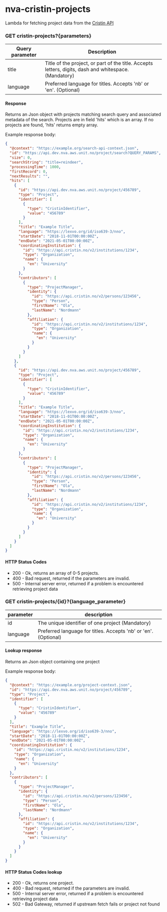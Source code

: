 # nva-cristin-projects

Lambda for fetching project data from the [Cristin API](https://api.cristin.no/v2/doc/index.html)


### GET cristin-projects?{parameters}

| Query parameter | Description |
| ------ | ------ |
| title | Title of the project, or part of the title. Accepts letters, digits, dash and whitespace. (Mandatory) |
| language | Preferred language for titles. Accepts 'nb' or 'en'. (Optional) |


#### Response

Returns an Json object with projects matching search query
and associated metadata of the search. 
Projects are in field 'hits' which is an array. 
If no projects are found, 'hits' returns empty array.

Example response body:

```json
{
  "@context": "https://example.org/search-api-context.json",
  "id": "https://api.dev.nva.aws.unit.no/project/search?QUERY_PARAMS",
  "size": 0,
  "searchString": "title=reindeer",
  "processingTime": 1000,
  "firstRecord": 0,
  "nextResults": "",
  "hits": [
    {
      "id": "https://api.dev.nva.aws.unit.no/project/456789",
      "type": "Project",
      "identifier": [
        {
          "type": "CristinIdentifier",
          "value": "456789"
        }
      ],
      "title": "Example Title",
      "language": "https://lexvo.org/id/iso639-3/nno",
      "startDate": "2018-11-01T00:00:00Z",
      "endDate": "2021-05-01T00:00:00Z",
      "coordinatingInstitution": {
        "id": "https://api.cristin.no/v2/institutions/1234",
        "type": "Organization",
        "name": {
          "en": "University"
        }
      },
      "contributors": [
        {
          "type": "ProjectManager",
          "identity": {
            "id": "https://api.cristin.no/v2/persons/123456",
            "type": "Person",
            "firstName": "Ola",
            "lastName": "Nordmann"
          },
          "affiliation": {
            "id": "https://api.cristin.no/v2/institutions/1234",
            "type": "Organization",
            "name": {
              "en": "University"
            }
          }
        }
      ]
    },
    {
      "id": "https://api.dev.nva.aws.unit.no/project/456789",
      "type": "Project",
      "identifier": [
        {
          "type": "CristinIdentifier",
          "value": "456789"
        }
      ],
      "title": "Example Title",
      "language": "https://lexvo.org/id/iso639-3/nno",
      "startDate": "2018-11-01T00:00:00Z",
      "endDate": "2021-05-01T00:00:00Z",
      "coordinatingInstitution": {
        "id": "https://api.cristin.no/v2/institutions/1234",
        "type": "Organization",
        "name": {
          "en": "University"
        }
      },
      "contributors": [
        {
          "type": "ProjectManager",
          "identity": {
            "id": "https://api.cristin.no/v2/persons/123456",
            "type": "Person",
            "firstName": "Ola",
            "lastName": "Nordmann"
          },
          "affiliation": {
            "id": "https://api.cristin.no/v2/institutions/1234",
            "type": "Organization",
            "name": {
              "en": "University"
            }
          }
        }
      ]
    }
  ]
}
```


#### HTTP Status Codes

*  200 - Ok, returns an array of 0-5 projects.
*  400 - Bad request, returned if the parameters are invalid.
*  500 - Internal server error, returned if a problem is encountered retrieving project data


### GET cristin-projects/{id}?{language_parameter}
| parameter | description |
| ------ | ------ |
| id | The unique identifier of one project (Mandatory)
| language | Preferred language for titles. Accepts 'nb' or 'en'. (Optional) |


#### Lookup response

Returns an Json object containing one project

Example response body:

```json
{
  "@context": "https://example.org/project-context.json",
  "id": "https://api.dev.nva.aws.unit.no/project/456789",
  "type": "Project",
  "identifier": [
    {
      "type": "CristinIdentifier",
      "value": "456789"
    }
  ],
  "title": "Example Title",
  "language": "https://lexvo.org/id/iso639-3/nno",
  "startDate": "2018-11-01T00:00:00Z",
  "endDate": "2021-05-01T00:00:00Z",
  "coordinatingInstitution": {
    "id": "https://api.cristin.no/v2/institutions/1234",
    "type": "Organization",
    "name": {
      "en": "University"
    }
  },
  "contributors": [
    {
      "type": "ProjectManager",
      "identity": {
        "id": "https://api.cristin.no/v2/persons/123456",
        "type": "Person",
        "firstName": "Ola",
        "lastName": "Nordmann"
      },
      "affiliation": {
        "id": "https://api.cristin.no/v2/institutions/1234",
        "type": "Organization",
        "name": {
          "en": "University"
        }
      }
    }
  ]
}
```


#### HTTP Status Codes lookup

*  200 - Ok, returns one project.
*  400 - Bad request, returned if the parameters are invalid.
*  500 - Internal server error, returned if a problem is encountered retrieving project data
*  502 - Bad Gateway, returned if upstream fetch fails or project not found 
